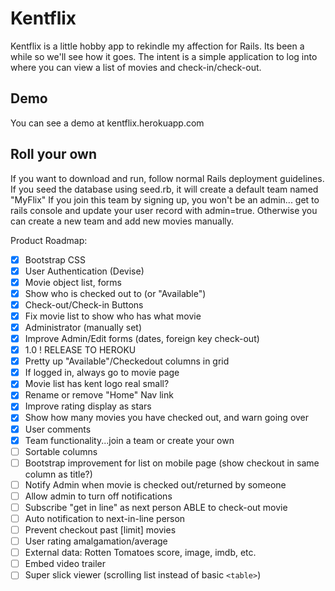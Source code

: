 # Kentflix

Kentflix is a little hobby app to rekindle my affection for Rails.  Its been a while so we'll see how it goes.
The intent is a simple application to log into where you can view a list of movies and check-in/check-out.

## Demo
You can see a demo at kentflix.herokuapp.com

## Roll your own
If you want to download and run, follow normal Rails deployment guidelines.
If you seed the database using seed.rb, it will create a default team named "MyFlix"
If you join this team by signing up, you won't be an admin... get to rails console and update your user record with admin=true.
Otherwise you can create a new team and add new movies manually.

Product Roadmap:

- [x] Bootstrap CSS
- [x] User Authentication (Devise)
- [x] Movie object list, forms
- [X] Show who is checked out to (or "Available")
- [X] Check-out/Check-in Buttons
- [X] Fix movie list to show who has what movie
- [X] Administrator (manually set)
- [X] Improve Admin/Edit forms (dates, foreign key check-out)
- [X] 1.0 ! RELEASE TO HEROKU
- [X] Pretty up "Available"/Checkedout columns in grid
- [X] If logged in, always go to movie page
- [X] Movie list has kent logo real small?
- [X] Rename or remove "Home" Nav link
- [X] Improve rating display as stars
- [X] Show how many movies you have checked out, and warn going over
- [X] User comments
- [X] Team functionality...join a team or create your own
- [ ] Sortable columns
- [ ] Bootstrap improvement for list on mobile page (show checkout in same column as title?)
- [ ] Notify Admin when movie is checked out/returned by someone
- [ ] Allow admin to turn off notifications
- [ ] Subscribe "get in line" as next person ABLE to check-out movie
- [ ] Auto notification to next-in-line person  
- [ ] Prevent checkout past [limit] movies
- [ ] User rating amalgamation/average 
- [ ] External data: Rotten Tomatoes score, image, imdb, etc.
- [ ] Embed video trailer
- [ ] Super slick viewer (scrolling list instead of basic `<table>`)
